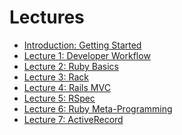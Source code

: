 Lectures
========

* [Introduction: Getting Started](0-getting-started/README.md)
* [Lecture 1: Developer Workflow](1-developer-workflow/README.md)
* [Lecture 2: Ruby Basics](2-ruby-basics/README.md)
* [Lecture 3: Rack](3-rack/README.md)
* [Lecture 4: Rails MVC](4-rails-mvc/README.md)
* [Lecture 5: RSpec](5-rspec/README.md)
* [Lecture 6: Ruby Meta-Programming](6-ruby-meta-programming/README.md)
* [Lecture 7: ActiveRecord](7-active-record/README.md)

